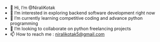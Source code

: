 - 👋 Hi, I’m @NiraliKotak
- 👀 I’m interested in exploring backend software development right now
- 🌱 I’m currently learning competitive coding and advance python programming
- 💞️ I’m looking to collaborate on python freelancing projects
- 📫 How to reach me : niralikotak5@gmail.com


